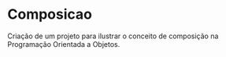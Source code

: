 # Composicao
Criação de um projeto para ilustrar o conceito de composição na Programação Orientada a Objetos.
